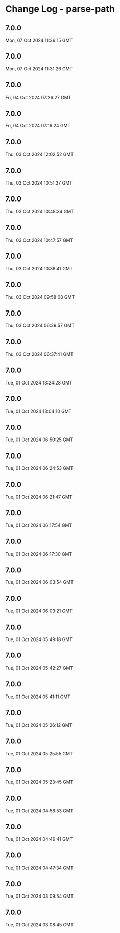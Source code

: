 # Change Log - parse-path

<!-- This log was last generated on Mon, 07 Oct 2024 11:36:15 GMT and should not be manually modified. -->

<!-- Start content -->

## 7.0.0

Mon, 07 Oct 2024 11:36:15 GMT

## 7.0.0

Mon, 07 Oct 2024 11:31:26 GMT

## 7.0.0

Fri, 04 Oct 2024 07:26:27 GMT

## 7.0.0

Fri, 04 Oct 2024 07:16:24 GMT

## 7.0.0

Thu, 03 Oct 2024 12:02:52 GMT

## 7.0.0

Thu, 03 Oct 2024 10:51:37 GMT

## 7.0.0

Thu, 03 Oct 2024 10:48:34 GMT

## 7.0.0

Thu, 03 Oct 2024 10:47:57 GMT

## 7.0.0

Thu, 03 Oct 2024 10:38:41 GMT

## 7.0.0

Thu, 03 Oct 2024 09:58:08 GMT

## 7.0.0

Thu, 03 Oct 2024 06:39:57 GMT

## 7.0.0

Thu, 03 Oct 2024 06:37:41 GMT

## 7.0.0

Tue, 01 Oct 2024 13:24:28 GMT

## 7.0.0

Tue, 01 Oct 2024 13:04:10 GMT

## 7.0.0

Tue, 01 Oct 2024 06:50:25 GMT

## 7.0.0

Tue, 01 Oct 2024 06:24:53 GMT

## 7.0.0

Tue, 01 Oct 2024 06:21:47 GMT

## 7.0.0

Tue, 01 Oct 2024 06:17:54 GMT

## 7.0.0

Tue, 01 Oct 2024 06:17:30 GMT

## 7.0.0

Tue, 01 Oct 2024 06:03:54 GMT

## 7.0.0

Tue, 01 Oct 2024 06:03:21 GMT

## 7.0.0

Tue, 01 Oct 2024 05:49:18 GMT

## 7.0.0

Tue, 01 Oct 2024 05:42:27 GMT

## 7.0.0

Tue, 01 Oct 2024 05:41:11 GMT

## 7.0.0

Tue, 01 Oct 2024 05:26:12 GMT

## 7.0.0

Tue, 01 Oct 2024 05:25:55 GMT

## 7.0.0

Tue, 01 Oct 2024 05:23:45 GMT

## 7.0.0

Tue, 01 Oct 2024 04:58:53 GMT

## 7.0.0

Tue, 01 Oct 2024 04:49:41 GMT

## 7.0.0

Tue, 01 Oct 2024 04:47:34 GMT

## 7.0.0

Tue, 01 Oct 2024 03:09:54 GMT

## 7.0.0

Tue, 01 Oct 2024 03:08:45 GMT
